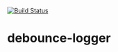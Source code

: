 [![Build Status](https://travis-ci.org/taco/debounce-logger.svg?branch=master)](https://travis-ci.org/taco/debounce-logger)

# debounce-logger
